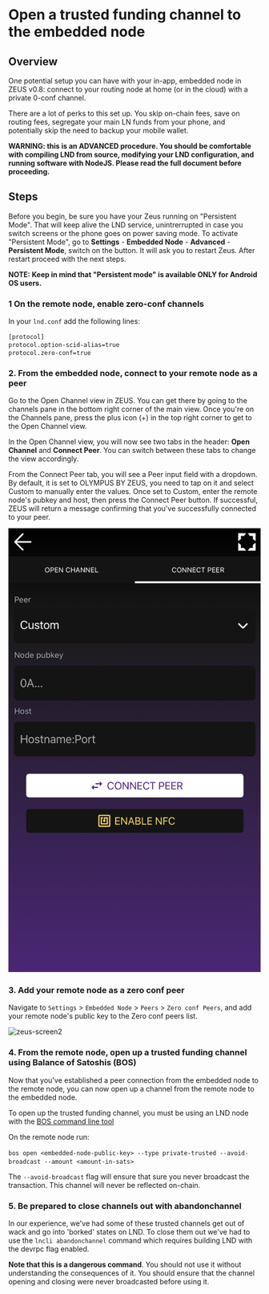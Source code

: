---
---

# Open a trusted funding channel to the embedded node

## Overview

One potential setup you can have with your in-app, embedded node in ZEUS v0.8: connect to your routing node at home (or in the cloud) with a private 0-conf channel.

There are a lot of perks to this set up. You skip on-chain fees, save on routing fees, segregate your main LN funds from your phone, and potentially skip the need to backup your mobile wallet.

**WARNING: this is an ADVANCED procedure. You should be comfortable with compiling LND from source, modifying your LND configuration, and running software with NodeJS. Please read the full document before proceeding.**

## Steps

Before you begin, be sure you have your Zeus running on "Persistent Mode". That will keep alive the LND service, unintrerrupted in case you switch screens or the phone goes on power saving mode. To activate "Persistent Mode", go to **Settings** - **Embedded Node** - **Advanced** - **Persistent Mode**, switch on the button. It will ask you to restart Zeus. After restart proceed with the next steps.

**NOTE: Keep in mind that "Persistent mode" is available ONLY for Android OS users.**

### 1 On the remote node, enable zero-conf channels

In your `lnd.conf` add the following lines:

```
[protocol]
protocol.option-scid-alias=true
protocol.zero-conf=true
```

### 2. From the embedded node, connect to your remote node as a peer

Go to the Open Channel view in ZEUS. You can get there by going to the channels pane in the bottom right corner of the main view. Once you're on the Channels pane, press the plus icon (+) in the top right corner to get to the Open Channel view.

In the Open Channel view, you will now see two tabs in the header: **Open Channel** and **Connect Peer**. You can switch between these tabs to change the view accordingly.

From the Connect Peer tab, you will see a Peer input field with a dropdown. By default, it is set to OLYMPUS BY ZEUS, you need to tap on it and select Custom to manually enter the values. Once set to Custom, enter the remote node's pubkey and host, then press the Connect Peer button. If successful, ZEUS will return a message confirming that you've successfully connected to your peer.

![zeus-screen1](../../../static/img/zeus-connect-peer.png)

### 3. Add your remote node as a zero conf peer

Navigate to `Settings` > `Embedded Node` > `Peers` > `Zero conf Peers`, and add your remote node's public key to the Zero conf peers list.

![zeus-screen2](../../../static/img/zeus-screen-zeroconf.png)

### 4. From the remote node, open up a trusted funding channel using Balance of Satoshis (BOS)

Now that you've established a peer connection from the embedded node to the remote node, you can now open up a channel from the remote node to the embedded node.

To open up the trusted funding channel, you must be using an LND node with the <a href="https://github.com/alexbosworth/balanceofsatoshis/">BOS command line tool</a>

On the remote node run:

`bos open <embedded-node-public-key> --type private-trusted --avoid-broadcast --amount <amount-in-sats>`

The `--avoid-broadcast` flag will ensure that sure you never broadcast the transaction. This channel will never be reflected on-chain.

### 5. Be prepared to close channels out with abandonchannel

In our experience, we've had some of these trusted channels get out of wack and go into 'borked' states on LND. To close them out we've had to use the `lncli abandonchannel` command which requires building LND with the devrpc flag enabled.

**Note that this is a dangerous command**. You should not use it without understanding the consequences of it. You should ensure that the channel opening and closing were never broadcasted before using it.

